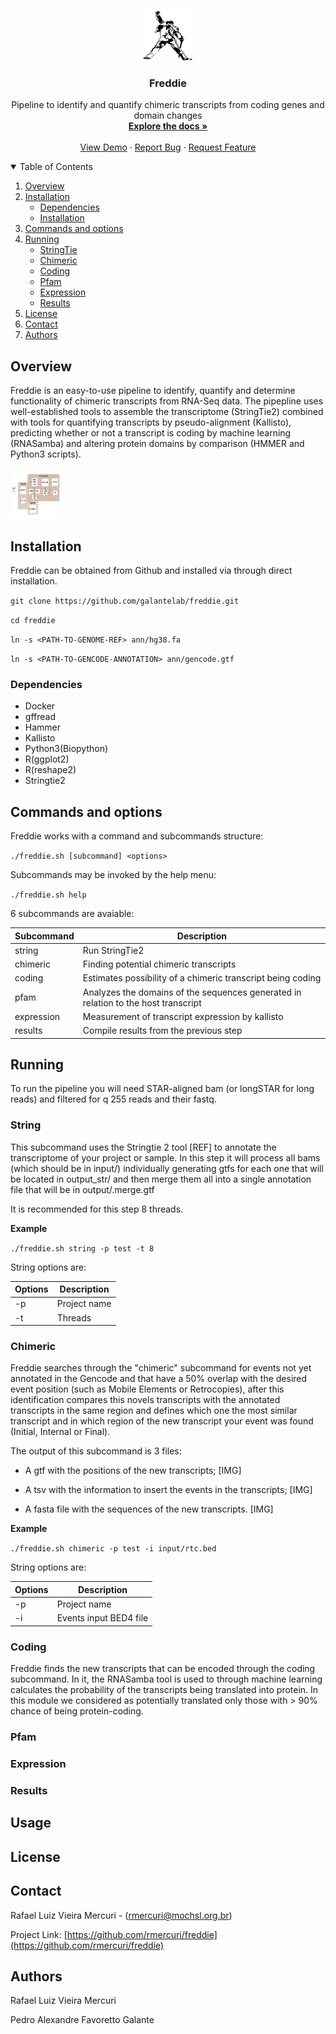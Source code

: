 <!--
*** Thanks for checking out the Best-README-Template. If you have a suggestion
*** that would make this better, please fork the repo and create a pull request
*** or simply open an issue with the tag "enhancement".
*** Thanks again! Now go create something AMAZING! :D
-->


<!-- PROJECT SHIELDS -->
<!--
*** I'm using markdown "reference style" links for readability.
*** Reference links are enclosed in brackets [ ] instead of parentheses ( ).
*** See the bottom of this document for the declaration of the reference variables
*** for contributors-url, forks-url, etc. This is an optional, concise syntax you may use.
*** https://www.markdownguide.org/basic-syntax/#reference-style-links
-->

<!-- PROJECT LOGO -->
<br />
<p align="center">
  <a href="https://github.com/rmercuri/freddie">
    <img src="images/freddie.jpg" alt="Logo" width="80" height="80">
  </a>

  <h3 align="center">Freddie</h3>

  <p align="center">
    Pipeline to identify and quantify chimeric transcripts from coding genes and domain changes
    <br />
    <a href="https://github.com/rmercuri/freddie"><strong>Explore the docs »</strong></a>
    <br />
    <br />
    <a href="https://github.com/rmercuri/freddie">View Demo</a>
    ·
    <a href="https://github.com/rmercuri/freddie/issues">Report Bug</a>
    ·
    <a href="https://github.com/rmercuri/freddie/issues">Request Feature</a>
  </p>
</p>



<!-- TABLE OF CONTENTS -->
<details open="open">
  <summary>Table of Contents</summary>
  <ol>
    <li><a href="#overview">Overview</a></li>
    <li>
      <a href="#installation">Installation</a>
      <ul>
        <li><a href="#dependencies">Dependencies</a></li>
        <li><a href="#installation">Installation</a></li>
      </ul>
    </li>
    <li><a href="#commands-and-options">Commands and options</a></li>
    <li>
      <a href="#running">Running</a>
      <ul>
        <li><a href="#string">StringTie</a></li>
        <li><a href="#chimeric">Chimeric</a></li>
        <li><a href="#coding">Coding</a></li>
        <li><a href="#pfam">Pfam</a></li>
        <li><a href="#expression">Expression</a></li>
        <li><a href="#results">Results</a></li>
      </ul>
    </li>
    <li><a href="#license">License</a></li>
    <li><a href="#contact">Contact</a></li>
    <li><a href="#authors">Authors</a></li>
  </ol>
</details>

<!-- OVERVIEW -->
## Overview
Freddie is an easy-to-use pipeline to identify, quantify and determine functionality of chimeric transcripts from RNA-Seq data. The pipepline uses well-established tools to assemble the transcriptome (StringTie2) combined with tools for quantifying transcripts by pseudo-alignment (Kallisto), predicting whether or not a transcript is coding by machine learning (RNASamba) and altering protein domains by comparison (HMMER and Python3 scripts).

<a href="https://github.com/rmercuri/freddie">
    <img src="images/workflow.jpg" alt="Workflow" width="80" height="80">
</a>

<!-- INSTALLATION -->
## Installation
Freddie can be obtained from Github and installed via through direct installation.

`git clone https://github.com/galantelab/freddie.git`

`cd freddie`

`ln -s <PATH-TO-GENOME-REF> ann/hg38.fa`

`ln -s <PATH-TO-GENCODE-ANNOTATION> ann/gencode.gtf`

### Dependencies
* Docker
* gffread
* Hammer
* Kallisto
* Python3(Biopython)
* R(ggplot2)
* R(reshape2)
* Stringtie2

<!-- COMMANDS AND OPTIONS -->
## Commands and options
Freddie works with a command and subcommands structure:

`./freddie.sh [subcommand] <options>`

Subcommands may be invoked by the help menu:

`./freddie.sh help`

6 subcommands are avaiable:

Subcommand | Description
------------ | -------------
string | Run StringTie2
chimeric | Finding potential chimeric transcripts
coding | Estimates possibility of a chimeric transcript being coding
pfam | Analyzes the domains of the sequences generated in relation to the host transcript
expression | Measurement of transcript expression by kallisto
results | Compile results from the previous step

<!-- RUNNING -->
## Running
To run the pipeline you will need STAR-aligned bam (or longSTAR for long reads) and filtered for q 255 reads and their fastq.

### String  
This subcommand uses the Stringtie 2 tool [REF] to annotate the transcriptome of your project or sample. In this step it will process all bams (which should be in input/) individually generating gtfs for each one that will be located in output_str/ and then merge them all into a single annotation file that will be in output/<project>.merge.gtf
  
It is recommended for this step 8 threads.

**Example**

`./freddie.sh string -p test -t 8`

String options are:

Options | Description
------------ | -------------
-p | Project name
-t | Threads
  
### Chimeric
Freddie searches through the "chimeric" subcommand for events not yet annotated in the Gencode and that have a 50% overlap with the desired event position (such as Mobile Elements or Retrocopies), after this identification compares this novels transcripts with the annotated transcripts in the same region and defines which one the most similar transcript and in which region of the new transcript your event was found (Initial, Internal or Final).
  
The output of this subcommand is 3 files:

- A gtf with the positions of the new transcripts;
[IMG]

- A tsv with the information to insert the events in the transcripts;
[IMG]

- A fasta file with the sequences of the new transcripts.
[IMG]
  
**Example**

`./freddie.sh chimeric -p test -i input/rtc.bed `

String options are:

Options | Description
------------ | -------------
-p | Project name
-i | Events input BED4 file
  
### Coding
Freddie finds the new transcripts that can be encoded through the coding subcommand. In it, the RNASamba tool is used to through machine learning calculates the probability of the transcripts being translated into protein. In this module we considered as potentially translated only those with > 90% chance of being protein-coding.

### Pfam

### Expression

### Results

<!-- USAGE EXAMPLES -->
## Usage


<!-- LICENSE -->
## License

<!-- CONTACT -->
## Contact

Rafael Luiz Vieira Mercuri - (rmercuri@mochsl.org.br)

Project Link: [https://github.com/rmercuri/freddie](https://github.com/rmercuri/freddie)

<!-- AUTHORS -->
## Authors
Rafael Luiz Vieira Mercuri

Pedro Alexandre Favoretto Galante

<!-- MARKDOWN LINKS & IMAGES -->
<!-- https://www.markdownguide.org/basic-syntax/#reference-style-links -->
[contributors-shield]: https://img.shields.io/github/contributors/othneildrew/Best-README-Template.svg?style=for-the-badge
[contributors-url]: https://github.com/othneildrew/Best-README-Template/graphs/contributors
[forks-shield]: https://img.shields.io/github/forks/othneildrew/Best-README-Template.svg?style=for-the-badge
[forks-url]: https://github.com/othneildrew/Best-README-Template/network/members
[stars-shield]: https://img.shields.io/github/stars/othneildrew/Best-README-Template.svg?style=for-the-badge
[stars-url]: https://github.com/othneildrew/Best-README-Template/stargazers
[issues-shield]: https://img.shields.io/github/issues/othneildrew/Best-README-Template.svg?style=for-the-badge
[issues-url]: https://github.com/othneildrew/Best-README-Template/issues
[license-shield]: https://img.shields.io/github/license/othneildrew/Best-README-Template.svg?style=for-the-badge
[license-url]: https://github.com/othneildrew/Best-README-Template/blob/master/LICENSE.txt
[linkedin-shield]: https://img.shields.io/badge/-LinkedIn-black.svg?style=for-the-badge&logo=linkedin&colorB=555
[linkedin-url]: https://linkedin.com/in/othneildrew
[product-screenshot]: images/screenshot.png
